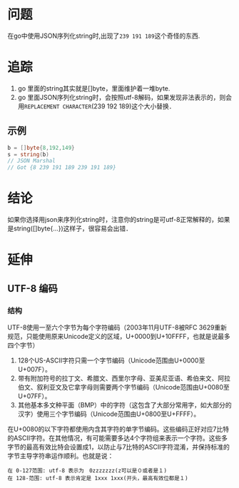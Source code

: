 # 问题
在go中使用JSON序列化string时,出现了`239 191 189`这个奇怪的东西.

# 追踪
1. go 里面的string其实就是[]byte，里面维护着一堆byte.
2. go 里面JSON序列化string时，会按照utf-8解码，如果发现非法表示的，则会用`REPLACEMENT CHARACTER`(239 192 189)这个大小替换．

## 示例
```go
b = []byte{8,192,149}
s = string(b)
// JSON Marshal
// Got {8 239 191 189 239 191 189}
```

# 结论
如果你选择用json来序列化string时，注意你的string是可utf-8正常解释的，如果是string([]byte{...})这样子，很容易会出错．

# 延伸

## UTF-8 编码
### 结构
UTF-8使用一至六个字节为每个字符编码（2003年11月UTF-8被RFC 3629重新规范，只能使用原来Unicode定义的区域，U+0000到U+10FFFF，也就是说最多四个字节）
1. 128个US-ASCII字符只需一个字节编码（Unicode范围由U+0000至U+007F）。
2. 带有附加符号的拉丁文、希腊文、西里尔字母、亚美尼亚语、希伯来文、阿拉伯文、叙利亚文及它拿字母则需要两个字节编码（Unicode范围由U+0080至U+07FF）。
3. 其他基本多文种平面（BMP）中的字符（这包含了大部分常用字，如大部分的汉字）使用三个字节编码（Unicode范围由U+0800至U+FFFF）。

在U+0080的以下字符都使用内含其字符的单字节编码。这些编码正好对应7比特的ASCII字符。在其他情况，有可能需要多达4个字符组来表示一个字符。这些多字节的最高有效比特会设置成1，以防止与7比特的ASCII字符混淆，并保持标准的字节主导字符串运作顺利。也就是说：
```
在 0-127范围: utf-8 表示为　0zzzzzzz(z可以是０或者是１)
在 128-范围: utf-8 表示肯定是 1xxx 1xxx(开头，最高有效位都是１)
```

### 
